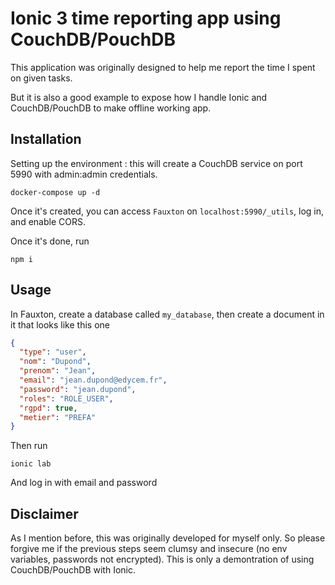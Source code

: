 # Ionic 3 time reporting app using CouchDB/PouchDB

This application was originally designed to help me report the time I spent on given tasks.

But it is also a good example to expose how I handle Ionic and CouchDB/PouchDB to make offline working app.

## Installation

Setting up the environment : this will create a CouchDB service on port 5990 with admin:admin credentials.

```
docker-compose up -d
```

Once it's created, you can access `Fauxton` on `localhost:5990/_utils`, log in, and enable CORS.

Once it's done, run

```
npm i
```

## Usage

In Fauxton, create a database called `my_database`, then create a document in it that looks like this one

```json
{
  "type": "user",
  "nom": "Dupond",
  "prenom": "Jean",
  "email": "jean.dupond@edycem.fr",
  "password": "jean.dupond",
  "roles": "ROLE_USER",
  "rgpd": true,
  "metier": "PREFA"
}
```

Then run 

```
ionic lab
```

And log in with email and password

## Disclaimer

As I mention before, this was originally developed for myself only. So please forgive me if the previous steps seem
clumsy and insecure (no env variables, passwords not encrypted). This is only a demontration of using CouchDB/PouchDB
with Ionic.
